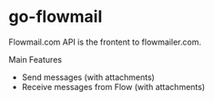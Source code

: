 # go-flowmail
Flowmail.com API is the frontent to flowmailer.com.

Main Features 
  - Send messages (with attachments)
  - Receive messages from Flow (with attachments) 
